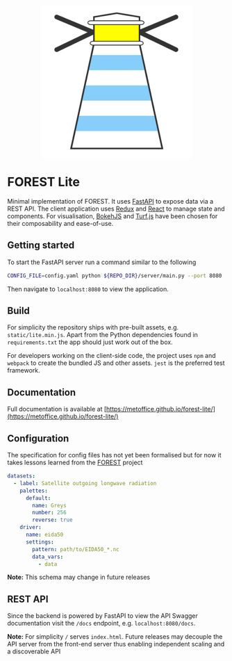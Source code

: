 
<p align="center">
<img src="https://raw.githubusercontent.com/MetOffice/forest-lite/master/logo.svg"
        width="350px" align="center" alt="FOREST-lite">
</p>

# FOREST Lite

Minimal implementation of FOREST. It uses [FastAPI](https://fastapi.tiangolo.com/) to expose data via
a REST API. The client application uses [Redux](https://redux.js.org/) and [React](https://reactjs.org/) to manage
state and components. For visualisation, [BokehJS](https://docs.bokeh.org/en/latest/docs/dev_guide/bokehjs.html)
and [Turf.js](https://turfjs.org/) have been chosen for their composability and ease-of-use.

## Getting started

To start the FastAPI server run a command similar to the following

```sh
CONFIG_FILE=config.yaml python ${REPO_DIR}/server/main.py --port 8080
```

Then navigate to `localhost:8080` to view the application.

## Build

For simplicity the repository ships with pre-built assets, e.g. `static/lite.min.js`. Apart from the Python dependencies found in `requirements.txt` the app should just work out of the box.

For developers working on the client-side code, the project uses `npm` and `webpack` to create the bundled JS and other assets. `jest` is the preferred test framework.

## Documentation

Full documentation is available at [https://metoffice.github.io/forest-lite/](https://metoffice.github.io/forest-lite/)

## Configuration

The specification for config files has not yet been formalised but
for now it takes lessons learned from the [FOREST](https://github.com/MetOffice/forest) project

```yaml
datasets:
  - label: Satellite outgoing longwave radiation
    palettes:
      default:
        name: Greys
        number: 256
        reverse: true
    driver:
      name: eida50
      settings:
        pattern: path/to/EIDA50_*.nc
        data_vars:
          - data
```

**Note:** This schema may change in future releases

## REST API

Since the backend is powered by FastAPI to view the API Swagger documentation visit the `/docs` endpoint, e.g. `localhost:8080/docs`.

**Note:** For simplicity `/` serves `index.html`. Future releases may decouple the API server from the front-end server thus enabling independent scaling and a discoverable API
